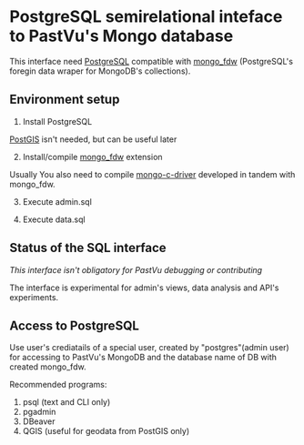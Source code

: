 # PostgreSQL semirelational inteface to PastVu's Mongo database

This interface need [PostgreSQL](https://www.postgresql.org) compatible with [mongo_fdw](https://github.com/EnterpriseDB/mongo_fdw) (PostgreSQL's foregin data wraper for MongoDB's collections).

## Environment setup
1. Install PostgreSQL 

[PostGIS](https://postgis.net) isn't needed, but can be useful later

2. Install/compile [mongo_fdw](https://github.com/EnterpriseDB/mongo_fdw) extension

Usually You also need to compile [mongo-c-driver](https://github.com/mongodb/mongo-c-driver) developed in tandem with mongo_fdw.

3. Execute admin.sql

4. Execute data.sql

## Status of the SQL interface
*This interface isn't obligatory for PastVu debugging or contributing*

 The interface is experimental for admin's views, data analysis and API's experiments.

## Access to PostgreSQL
Use user's crediatails of a special user, created by "postgres"(admin user) for accessing to PastVu's MongoDB and the database name of DB with created mongo_fdw.

Recommended programs:
1. psql (text and CLI only)
2. pgadmin
3. DBeaver
4. QGIS (useful for geodata from PostGIS only)
